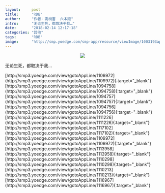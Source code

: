 ```yaml
---
layout:     post
title:      "RDB"
author:     "作者：高树宙  六本顺"
intro:      "无论生死，都取决于我…"
date:       "2018-02-14 12:17:18"
categories: "其他"
tags:       "RDB"
image:      "http://smp.yoedge.com/smp-app/resource/viewImage/1003193appline.png"
---
```

<div style="text-align: center">
<p><img src="http://smp.yoedge.com/smp-app/resource/viewImage/1003193appline.png"/></p>
</div>
<p class="post-meta">
<span>无论生死，都取决于我…</span>
</p>
[http://smp3.yoedge.com/view/gotoAppLine/1109972](http://smp3.yoedge.com/view/gotoAppLine/1109972){:target="_blank"}
[http://smp3.yoedge.com/view/gotoAppLine/1094758](http://smp3.yoedge.com/view/gotoAppLine/1094758){:target="_blank"}
[http://smp3.yoedge.com/view/gotoAppLine/1094757](http://smp3.yoedge.com/view/gotoAppLine/1094757){:target="_blank"}
[http://smp3.yoedge.com/view/gotoAppLine/1094756](http://smp3.yoedge.com/view/gotoAppLine/1094756){:target="_blank"}
[http://smp3.yoedge.com/view/gotoAppLine/1111226](http://smp3.yoedge.com/view/gotoAppLine/1111226){:target="_blank"}
[http://smp3.yoedge.com/view/gotoAppLine/1117102](http://smp3.yoedge.com/view/gotoAppLine/1117102){:target="_blank"}
[http://smp3.yoedge.com/view/gotoAppLine/1109972](http://smp3.yoedge.com/view/gotoAppLine/1109972){:target="_blank"}
[http://smp3.yoedge.com/view/gotoAppLine/1113958](http://smp3.yoedge.com/view/gotoAppLine/1113958){:target="_blank"}
[http://smp3.yoedge.com/view/gotoAppLine/1110298](http://smp3.yoedge.com/view/gotoAppLine/1110298){:target="_blank"}
[http://smp3.yoedge.com/view/gotoAppLine/1110213](http://smp3.yoedge.com/view/gotoAppLine/1110213){:target="_blank"}
[http://smp3.yoedge.com/view/gotoAppLine/1116967](http://smp3.yoedge.com/view/gotoAppLine/1116967){:target="_blank"}


